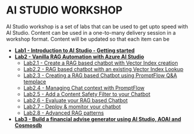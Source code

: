 # AI STUDIO WORKSHOP

AI Studio workshop is a set of labs that can be used to get upto speed with AI Studio.
Content can be used in a one-to-many delivery session in a workshop format.
Content will be updated so that each item can be 


- [**Lab1 - Introduction to AI Studio - Getting started**](./Labs/Lab1%20-%20Introduction%20to%20AIStudio/GettingStarted.md)
- [**Lab2 - Vanilla RAG Automation with Azure AI Studio**](./Labs/Lab2%20-vanilla%20RAG%20automation/Tutorial.md) 
    - [Lab2.1 - Create a RAG based chatbot with Vector Index creation](./Labs/Lab2%20-%20vanilla%20RAG%20automation/)
    - [Lab2.2 - RAG based chatbot with an existing Vector Index Lookup](./Labs/Lab2%20-%20vanilla%20RAG%20automation/)
    - [Lab2.3 - Creating a RAG based Chatbot using PromptFlow Q&A templace](/Labs/Lab2%20-%20vanilla%20RAG%20automation/)
    - [Lab2.4 - Managing Chat context with PromptFlow](./Labs/Lab2%20-%20vanilla%20RAG%20automation/)
    - [Lab2.5 - Add a Content Safety Filter to your Chatbot](./Labs/Lab2%20-%20vanilla%20RAG%20automation/)
    - [Lab2.6 - Evaluate your RAG based Chatbot ](./Labs/Lab2%20-%20vanilla%20RAG%20automation/)
    - [Lab2.7 - Deploy & momitor your chatbot](./Labs/Lab2%20-%20vanilla%20RAG%20automation/Tutorial.md)
    - [Lab2.8 - Advanced RAG patterns](./Labs/Lab2%20-%20vanilla%20RAG%20automation/)
- [**Lab3 - Build a financial advise generator using AI Studio, AOAI and Cosmosdb**](./Lab4)

